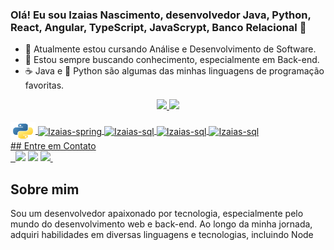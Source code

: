 ### Olá! Eu sou Izaias Nascimento, desenvolvedor Java, Python, React, Angular, TypeScript, JavaScrypt, Banco Relacional 👋



- 🔭 Atualmente estou cursando Análise e Desenvolvimento de Software.
- 🌱 Estou sempre buscando conhecimento, especialmente em Back-end.
- ☕ Java e 🐍 Python são algumas das minhas linguagens de programação favoritas.



<div align="center">
  <a href="https://github.com/nascimentotnp">
  <img height="180em" src="https://github-readme-stats.vercel.app/api?username=izaias-nascimento&show_icons=true&theme=cobalt&include_all_commits=true&count_private=true"/>
  <img height="180em" src="https://github-readme-stats.vercel.app/api/top-langs/?username=izaias-nascimento&layout=compact&langs_count=7&theme=cobalt"/>
</div>



</div>
<div style="display: inline_block"><br>
<img align="center" alt="Izaias-Python" height="30" width="40" src="https://raw.githubusercontent.com/devicons/devicon/master/icons/python/python-original.svg">
<img&nbsp; align="center" alt="Izaias-Java" height="30" width="40" src="https://cdn.jsdelivr.net/gh/devicons/devicon/icons/java/java-original.svg" />
<img align="center" alt="Izaias-spring" height="30" width="40" src="https://cdn.jsdelivr.net/gh/devicons/devicon/icons/spring/spring-original.svg" />
<img align="center" alt="Izaias-sql" height="30" width="40" src="https://cdn.jsdelivr.net/gh/devicons/devicon/icons/microsoftsqlserver/microsoftsqlserver-plain-wordmark.svg"/>
<img align="center" alt="Izaias-sql" height="30" width="40" src="https://cdn.jsdelivr.net/gh/devicons/devicon/icons/mysql/mysql-original.svg" />
<img align="center" alt="Izaias-sql" height="30" width="40" src="https://cdn.jsdelivr.net/gh/devicons/devicon/icons/postgresql/postgresql-plain.svg" />
</div>
## Entre em Contato
<div>&nbsp;
  <a href="https://instagram.com/euxiago" target="_blank"><img src="https://img.shields.io/badge/-Instagram-%23E4405F?style=for-the-badge&logo=instagram&logoColor=white" target="_blank"></a>
  <a href = "mailto:izaias.o.nascimento@gmail.com"><img src="https://img.shields.io/badge/-Gmail-%23333?style=for-the-badge&logo=gmail&logoColor=white" target="_blank"></a>
  <a href="https://www.linkedin.com/in/izaiasnascimento" target="_blank"><img src="https://img.shields.io/badge/-LinkedIn-%230077B5?style=for-the-badge&logo=linkedin&logoColor=white" target="_blank">
  </a>&nbsp;
</div>



## Sobre mim
Sou um desenvolvedor apaixonado por tecnologia, especialmente pelo mundo do desenvolvimento web e back-end. Ao longo da minha jornada, adquiri habilidades em diversas linguagens e tecnologias, incluindo Node
